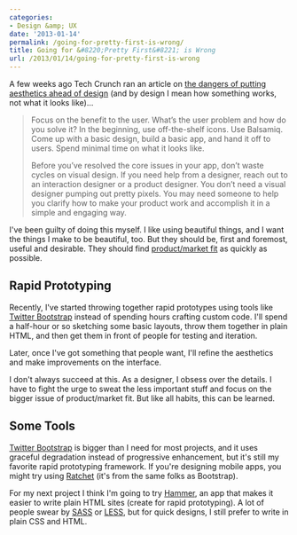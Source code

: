 ```yaml
---
categories:
- Design &amp; UX
date: '2013-01-14'
permalink: /going-for-pretty-first-is-wrong/
title: Going for &#8220;Pretty First&#8221; is Wrong
url: /2013/01/14/going-for-pretty-first-is-wrong
---
```


A few weeks ago Tech Crunch ran an article on <a href="http://techcrunch.com/2012/11/24/a-designers-take-on-app-development-pretty-first-is-wrong/">the dangers of putting aesthetics ahead of design</a> (and by design I mean how something works, not what it looks like)...

<blockquote>Focus on the benefit to the user. What’s the user problem and how do you solve it? In the beginning, use off-the-shelf icons. Use Balsamiq. Come up with a basic design, build a basic app, and hand it off to users. Spend minimal time on what it looks like.

Before you’ve resolved the core issues in your app, don’t waste cycles on visual design. If you need help from a designer, reach out to an interaction designer or a product designer. You don’t need a visual designer pumping out pretty pixels. You may need someone to help you clarify how to make your product work and accomplish it in a simple and engaging way.</blockquote>

I've been guilty of doing this myself. I like using beautiful things, and I want the things I make to be beautiful, too. But they should be, first and foremost, useful and desirable. They should find <a href="http://pmarchive.com/guide_to_startups_part4">product/market fit</a> as quickly as possible.
<!--more-->
<h2>Rapid Prototyping</h2>

Recently, I've started throwing together rapid prototypes using tools like <a href="http://twitter.github.com/bootstrap/">Twitter Bootstrap</a> instead of spending hours crafting custom code. I'll spend a half-hour or so sketching some basic layouts, throw them together in plain HTML, and then get them in front of people for testing and iteration.

Later, once I've got something that people want, I'll refine the aesthetics and make improvements on the interface.

I don't always succeed at this. As a designer, I obsess over the details. I have to fight the urge to sweat the less important stuff and focus on the bigger issue of product/market fit. But like all habits, this can be learned.

<h2>Some Tools</h2>

<a href="twitter.github.com/bootstrap/">Twitter Bootstrap</a> is bigger than I need for most projects, and it uses graceful degradation instead of progressive enhancement, but it's still my favorite rapid prototyping framework. If you're designing mobile apps, you might try using <a href="http://maker.github.com/ratchet/">Ratchet</a> (it's from the same folks as Bootstrap).

For my next project I think I'm going to try <a href="http://hammerformac.com/">Hammer</a>, an app that makes it easier to write plain HTML sites (create for rapid prototyping). A lot of people swear by <a href="http://sass-lang.com/">SASS</a> or <a href="http://lesscss.org/">LESS</a>, but for quick designs, I still prefer to write in plain CSS and HTML.
